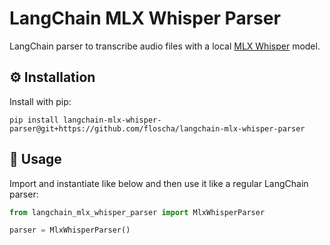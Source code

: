 # LangChain MLX Whisper Parser

LangChain parser to transcribe audio files with a local [MLX Whisper](https://github.com/ml-explore/mlx-examples/tree/main/whisper) model.

## ⚙️ Installation

Install with pip:
```
pip install langchain-mlx-whisper-parser@git+https://github.com/floscha/langchain-mlx-whisper-parser
```

## 🚀 Usage

Import and instantiate like below and then use it like a regular LangChain parser:

```python
from langchain_mlx_whisper_parser import MlxWhisperParser

parser = MlxWhisperParser()
```
